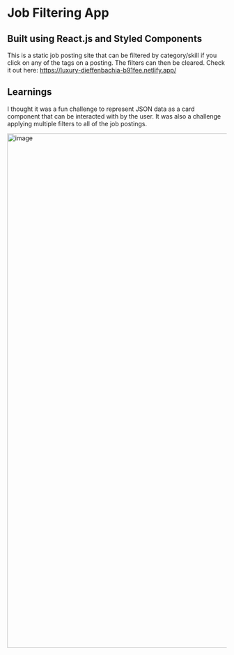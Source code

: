 # Job Filtering App
## Built using React.js and Styled Components

This is a static job posting site that can be filtered by category/skill if you click on any of the tags on a posting. The filters can then be cleared. 
Check it out here: https://luxury-dieffenbachia-b91fee.netlify.app/

## Learnings
I thought it was a fun challenge to represent JSON data as a card component that can be interacted with by the user. It was also a challenge applying multiple filters to all of the job postings. 

<img width="1180" alt="image" src="https://user-images.githubusercontent.com/24801155/191044500-d57ded1d-0ab8-49ef-9cb4-f51b7766fbc8.png">


